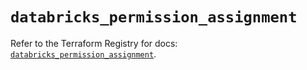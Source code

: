 # `databricks_permission_assignment`

Refer to the Terraform Registry for docs: [`databricks_permission_assignment`](https://registry.terraform.io/providers/databricks/databricks/1.72.0/docs/resources/permission_assignment).
